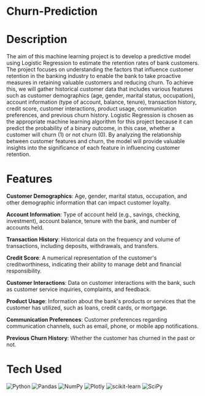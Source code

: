 # Churn-Prediction


# Description
The aim of this machine learning project is to develop a predictive model using Logistic Regression to estimate the retention rates of bank customers. The project focuses on understanding the factors that influence customer retention in the banking industry to enable the bank to take proactive measures in retaining valuable customers and reducing churn.  To achieve this, we will gather historical customer data that includes various features such as customer demographics (age, gender, marital status, occupation), account information (type of account, balance, tenure), transaction history, credit score, customer interactions, product usage, communication preferences, and previous churn history.  Logistic Regression is chosen as the appropriate machine learning algorithm for this project because it can predict the probability of a binary outcome, in this case, whether a customer will churn (1) or not churn (0). By analyzing the relationship between customer features and churn, the model will provide valuable insights into the significance of each feature in influencing customer retention.

# Features
<b>Customer Demographics</b>: Age, gender, marital status, occupation, and other demographic information that can impact customer loyalty.

<b>Account Information</b>: Type of account held (e.g., savings, checking, investment), account balance, tenure with the bank, and number of accounts held.

<b>Transaction History</b>: Historical data on the frequency and volume of transactions, including deposits, withdrawals, and transfers.

<b>Credit Score</b>: A numerical representation of the customer's creditworthiness, indicating their ability to manage debt and financial responsibility.

<b>Customer Interactions</b>: Data on customer interactions with the bank, such as customer service inquiries, complaints, and feedback.

<b>Product Usage</b>: Information about the bank's products or services that the customer has utilized, such as loans, credit cards, or mortgage.

<b>Communication Preferences</b>: Customer preferences regarding communication channels, such as email, phone, or mobile app notifications.

<b>Previous Churn History</b>: Whether the customer has churned in the past or not.

# Tech Used
 ![Python](https://img.shields.io/badge/python-3670A0?style=for-the-badge&logo=python&logoColor=ffdd54) ![Pandas](https://img.shields.io/badge/pandas-%23150458.svg?style=for-the-badge&logo=pandas&logoColor=white) ![NumPy](https://img.shields.io/badge/numpy-%23013243.svg?style=for-the-badge&logo=numpy&logoColor=white) ![Plotly](https://img.shields.io/badge/Plotly-%233F4F75.svg?style=for-the-badge&logo=plotly&logoColor=white) ![scikit-learn](https://img.shields.io/badge/scikit--learn-%23F7931E.svg?style=for-the-badge&logo=scikit-learn&logoColor=white) ![SciPy](https://img.shields.io/badge/SciPy-%230C55A5.svg?style=for-the-badge&logo=scipy&logoColor=%white)
      

<!-- </> with 💛 by readMD (https://readmd.itsvg.in) -->
    
